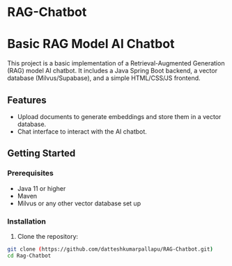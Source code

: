 # RAG-Chatbot
# Basic RAG Model AI Chatbot

This project is a basic implementation of a Retrieval-Augmented Generation (RAG) model AI chatbot. It includes a Java Spring Boot backend, a vector database (Milvus/Supabase), and a simple HTML/CSS/JS frontend.

## Features
- Upload documents to generate embeddings and store them in a vector database.
- Chat interface to interact with the AI chatbot.

## Getting Started

### Prerequisites
- Java 11 or higher
- Maven
- Milvus or any other vector database set up

### Installation

1. Clone the repository:
```sh
git clone (https://github.com/datteshkumarpallapu/RAG-Chatbot.git)
cd Rag-Chatbot
